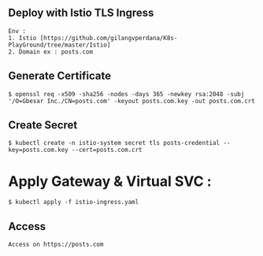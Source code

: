 ## Deploy with Istio TLS Ingress

```
Env :
1. Istio [https://github.com/gilangvperdana/K8s-PlayGround/tree/master/Istio]
2. Domain ex : posts.com
```

## Generate Certificate
```
$ openssl req -x509 -sha256 -nodes -days 365 -newkey rsa:2048 -subj '/O=Gbesar Inc./CN=posts.com' -keyout posts.com.key -out posts.com.crt
```

## Create Secret
```
$ kubectl create -n istio-system secret tls posts-credential --key=posts.com.key --cert=posts.com.crt
```

# Apply Gateway & Virtual SVC :
```
$ kubectl apply -f istio-ingress.yaml
```

## Access
```
Access on https://posts.com
```